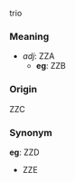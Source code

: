 trio
### Meaning
+ _adj_: ZZA
    + __eg__: ZZB

### Origin

ZZC

### Synonym

__eg__: ZZD

+ ZZE


